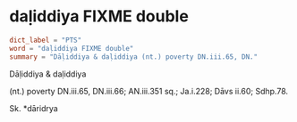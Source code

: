 # daḷiddiya FIXME double

``` toml
dict_label = "PTS"
word = "daḷiddiya FIXME double"
summary = "Dāḷiddiya & daḷiddiya (nt.) poverty DN.iii.65, DN."
```

Dāḷiddiya & daḷiddiya

(nt.) poverty DN.iii.65, DN.iii.66; AN.iii.351 sq.; Ja.i.228; Dāvs ii.60; Sdhp.78.

Sk. \*dāridrya

